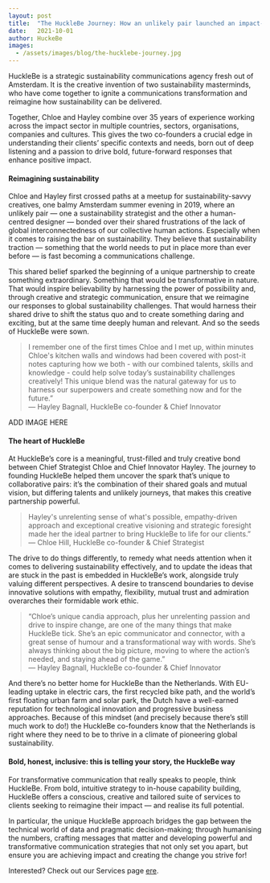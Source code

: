 ```yaml
---
layout: post
title:  "The HuckleBe Journey: How an unlikely pair launched an impact-driven company with a twist"
date:   2021-10-01
author: HuckeBe
images:
  - /assets/images/blog/the-hucklebe-journey.jpg
---
```

HuckleBe is a strategic sustainability communications agency fresh out of Amsterdam. It is the creative invention of two sustainability masterminds, who have come together to ignite a communications transformation and reimagine how sustainability can be delivered.

Together, Chloe and Hayley combine over 35 years of experience working across the impact sector in multiple countries, sectors, organisations, companies and cultures. This gives the two co-founders a crucial edge in understanding their clients’ specific contexts and needs, born out of deep listening and a passion to drive bold, future-forward responses that enhance positive impact.

#### Reimagining sustainability

Chloe and Hayley first crossed paths at a meetup for sustainability-savvy creatives, one balmy Amsterdam summer evening in 2019, where an unlikely pair — one a sustainability strategist and the other a human-centred designer — bonded over their shared frustrations of the lack of global interconnectedness of our collective human actions. Especially when it comes to raising the bar on sustainability. They believe that sustainability traction — something that the world needs to put in place more than ever before — is fast becoming a communications challenge.

This shared belief sparked the beginning of a unique partnership to create something extraordinary. Something that would be transformative in nature. That would inspire believability by harnessing the power of possibility and, through creative and strategic communication, ensure that we reimagine our responses to global sustainability challenges. That would harness their shared drive to shift the status quo and to create something daring and exciting, but at the same time deeply human and relevant. And so the seeds of HuckleBe were sown.

> I remember one of the first times Chloe and I met up, within minutes Chloe's kitchen walls and windows had been covered with post-it notes capturing how we both - with our combined talents, skills and knowledge - could help solve today’s sustainability challenges creatively! This unique blend was the natural gateway for us to harness our superpowers and create something now and for the future.” <br> &mdash; Hayley Bagnall, HuckleBe co-founder & Chief Innovator

ADD IMAGE HERE

#### The heart of HuckleBe

At HuckleBe’s core is a meaningful, trust-filled and truly creative bond between Chief Strategist Chloe and Chief Innovator Hayley. The journey to founding HuckleBe helped them uncover the spark that’s unique to collaborative pairs: it’s the combination of their shared goals and mutual vision, but differing talents and unlikely journeys, that makes this creative partnership powerful.

> Hayley's unrelenting sense of what's possible, empathy-driven approach and exceptional creative visioning and strategic foresight made her the ideal partner to bring HuckleBe to life for our clients.” <br> &mdash; Chloe Hill, HuckleBe co-founder & Chief Strategist

The drive to do things differently, to remedy what needs attention when it comes to delivering sustainability effectively, and to update the ideas that are stuck in the past is embedded in HuckleBe’s work, alongside truly valuing different perspectives. A desire to transcend boundaries to devise innovative solutions with empathy, flexibility, mutual trust and admiration overarches their formidable work ethic.

> “Chloe’s unique candia approach, plus her unrelenting passion and drive to inspire change, are one of the many things that make HuckleBe tick. She’s an epic communicator and connector, with a great sense of humour and a transformational way with words. She’s always thinking about the big picture, moving to where the action’s needed, and staying ahead of the game.” <br> &mdash; Hayley Bagnall, HuckleBe co-founder & Chief Innovator

And there’s no better home for HuckleBe than the Netherlands. With EU-leading uptake in electric cars, the first recycled bike path, and the world’s first floating urban farm and solar park, the Dutch have a well-earned reputation for technological innovation and progressive business approaches. Because of this mindset (and precisely because there’s still much work to do!) the HuckleBe co-founders know that the Netherlands is right where they need to be to thrive in a climate of pioneering global sustainability.

#### Bold, honest, inclusive: this is telling your story, the HuckleBe way

For transformative communication that really speaks to people, think HuckleBe. From bold, intuitive  strategy to in-house capability building, HuckleBe offers a conscious, creative and tailored suite of services to clients seeking to reimagine their impact — and realise its full potential.

In particular, the unique HuckleBe approach bridges the gap between the technical world of data and pragmatic decision-making; through humanising the numbers, crafting messages that matter and developing powerful and transformative communication strategies that not only set you apart, but ensure you are achieving impact and creating the change you strive for!

Interested? Check out our Services page [ere](/#services).
